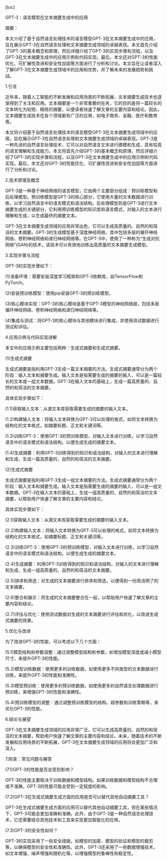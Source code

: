 
[toc]                    
                
                
GPT-3：语言模型在文本摘要生成中的应用

摘要：

本文介绍了基于自然语言处理技术的语言模型GPT-3在文本摘要生成中的应用，旨在展示GPT-3在自然语言处理和文本摘要生成领域的卓越表现。本文首先介绍了GPT-3的基本概念和原理，然后详细介绍了GPT-3的实现步骤和流程，以及GPT-3在文本摘要生成中的应用示例和代码实现。最后，本文还对GPT-3的性能优化、可扩展性改进和安全性加固等方面进行了分析和讨论。本文旨在让读者深入了解GPT-3在文本摘要生成领域中的应用和优势，并了解未来的发展趋势和挑战。

1.引言

近年来，随着人工智能的不断发展和应用场景的不断拓展，文本摘要生成技术也逐渐得到了关注和应用。文本摘要是一个非常重要的任务，它的目的是将一篇较长的文本转化为较短、精炼的摘要，以便读者快速了解文章的主要内容和结论。因此，文本摘要生成技术在各个领域都有广泛的应用，如电子商务、金融、医疗和教育等。

本文将介绍基于自然语言处理技术的语言模型GPT-3在文本摘要生成领域中的应用，旨在展示GPT-3在自然语言处理和文本摘要生成领域的卓越表现。GPT-3是一种先进的自然语言处理技术，它可以对自然语言文本进行建模和生成，具有较高的语言理解和生成能力。本文将首先介绍GPT-3的基本概念和原理，然后详细介绍了GPT-3的实现步骤和流程，以及GPT-3在文本摘要生成中的应用示例和代码实现。最后，本文还对GPT-3的性能优化、可扩展性改进和安全性加固等方面进行了分析和讨论。

2.技术原理及概念

GPT-3是一种基于神经网络的语言模型，它由两个主要部分组成：预训练模型和后处理模型。预训练模型是GPT-3的核心部分，它使用大量的文本数据进行训练，以学习自然语言中的语言模式和语法结构。后处理模型则是GPT-3进行文本摘要生成的关键部分，它利用预训练模型的知识库和语言模式，对输入的文本进行理解和生成，以生成最终的摘要文本。

GPT-3在文本摘要生成领域的应用非常出色，它可以生成高质量的、自然的和简洁的文本摘要。GPT-3的生成模型基于深度神经网络，其中包括多层的循环神经网络、卷积神经网络和递归神经网络等。在GPT-3中，使用了一种称为“生成对抗网络”(GAN)的技术，该技术可以有效地训练出高质量的文本摘要生成模型。

3.实现步骤与流程

GPT-3的实现步骤如下：

(1)准备环境：需要安装深度学习框架和GPT-3依赖库，如TensorFlow和PyTorch。

(2)安装预训练模型：使用pip安装GPT-3的预训练模型。

(3)核心模块实现：GPT-3的核心模块是基于GPT-3模型的神经网络层，包括多层循环神经网络、卷积神经网络和递归神经网络等。

(4)集成与测试：将GPT-3的核心模块与其他模块进行集成，并使用测试数据进行测试和评估。

4.应用示例与代码实现讲解

本文中的应用示例主要包括两种：生成式摘要和生成式摘要。

(1)生成式摘要

生成式摘要是指利用GPT-3生成一篇文本摘要的方法。生成式摘要通常分为两个阶段：输入文本和摘要生成。输入文本是指需要生成的摘要的输入，可以是一篇较长的文本或一组文本数据。GPT-3在输入文本的基础上，生成一篇高质量的、自然的和简洁的文本摘要。

具体实现步骤如下：

(1.1)获取输入文本：从源文本库获取需要生成的摘要的输入文本。

(1.2)构建输入文本：将输入文本转换为GPT-3可以处理的格式，如将文本转换为结构化的文本格式，如摘要标题、正文和关键词等。

(1.3)训练GPT-3：使用GPT-3的预训练模型，对输入文本进行训练，以学习自然语言中的语言模式和语法结构，以便生成生成的摘要文本。

(1.4)生成摘要：利用GPT-3训练得到的知识和语法结构，对输入的文本进行理解和生成，生成一篇高质量的、自然的和简洁的文本摘要。

(2)生成式摘要

生成式摘要是指利用GPT-3生成一组文本摘要的方法。生成式摘要通常分为两个阶段：输入文本和摘要生成。输入文本是指需要生成的摘要的输入，可以是一组文本数据。GPT-3在输入文本的基础上，生成一组高质量的、自然的和简洁的文本摘要，以帮助用户快速了解文章的主要内容和结论。

具体实现步骤如下：

(2.1)获取输入文本：从源文本库获取需要生成的摘要的输入文本。

(2.2)构建输入文本：将输入文本转换为GPT-3可以处理的格式，如将文本转换为结构化的文本格式，如摘要标题、正文和关键词等。

(2.3)训练GPT-3：使用GPT-3的预训练模型，对输入文本进行训练，以学习自然语言中的语言模式和语法结构，以便生成生成的摘要文本。

(2.4)生成摘要：利用GPT-3训练得到的知识和语法结构，对输入的文本进行理解和生成，生成一组高质量的、自然的和简洁的文本摘要。

(2.5)排序和筛选：对生成的文本摘要进行排序和筛选，以便得到一份简洁明了的文本摘要。

(2.6)整合和展示：将生成的文本摘要整合在一起，以帮助用户快速了解文章的主要内容和结论。

(2.7)评估与优化：使用测试数据对生成的文本摘要进行评估和优化，以改进生成式摘要的效果。

5.优化与改进

为了改进GPT-3的性能，可以考虑以下几个方面：

(5.1)模型结构和参数调整：通过调整模型结构和参数，如增加模型深度或减小模型尺寸，来提升GPT-3的性能。

(5.2)模型训练数据：使用更多的训练数据，如使用更多不同类型的文本数据进行训练，来提升GPT-3的性能和准确性。

(5.3)模型预训练：使用更多的预训练数据，如使用更多的自然语言处理数据进行预训练，来增强GPT-3的性能和准确性。

(5.4)预训练模型的调整：通过调整预训练模型的结构、超参数和训练策略等，来优化GPT-3的性能。

6.结论与展望

GPT-3在文本摘要生成领域的应用非常广泛，它可以生成高质量的、自然的和简洁的文本摘要，帮助用户快速了解文章的主要内容和结论。未来，随着技术的不断发展和应用场景的不断拓展，GPT-3在文本摘要生成领域的应用将会更加广泛和深入。

7.附录：常见问题与解答

(7.1)GPT-3的性能是否会受到影响？

GPT-3的性能主要取决于训练数据和模型结构。如果训练数据和模型结构不合理或不准确，GPT-3的性能可能会受到一定程度的影响。

(7.2)GPT-3在生成式摘要生成方面的应用是否可以替代其他自动摘要工具？

GPT-3在生成式摘要生成方面的应用可以替代其他自动摘要工具，但在某些情况下，GPT-3可能会更加准确和准确。此外，由于GPT-3是一种自然语言处理技术，它还需要结合其他技术和工具来实现更加智能化的应用。

(7.3)GPT-3的安全性如何？

GPT-3的实现采用了一些安全措施，如模型的加密、模型的验证和模型的裁剪等，以确保模型的安全性和准确性。此外，GPT-3还采用了一些数据增强技术，如文本增强、噪声增强和随机化等，以增强模型的鲁棒性和稳定性。

